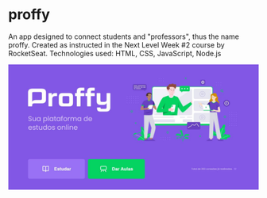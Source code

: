 # proffy
An app designed to connect students and "professors", thus the name proffy. Created as instructed in the Next Level Week #2 course by RocketSeat. Technologies used: HTML, CSS, JavaScript, Node.js

![Proffy landing page](readme_images/proffy_landing_page.JPG)
